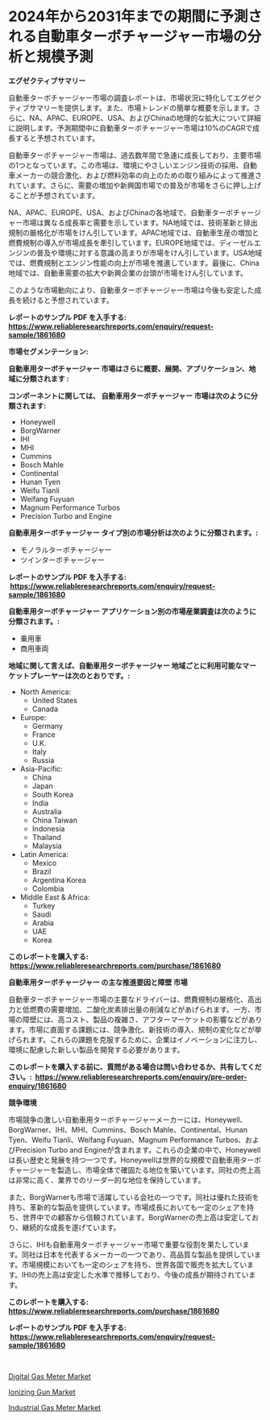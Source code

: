 <p><h1>2024年から2031年までの期間に予測される自動車ターボチャージャー市場の分析と規模予測</h1></p><p><strong>エグゼクティブサマリー</strong></p>
<p><p>自動車ターボチャージャー市場の調査レポートは、市場状況に特化してエグゼクティブサマリーを提供します。また、市場トレンドの簡単な概要を示します。さらに、NA、APAC、EUROPE、USA、およびChinaの地理的な拡大について詳細に説明します。予測期間中に自動車ターボチャージャー市場は10%のCAGRで成長すると予想されています。</p><p>自動車ターボチャージャー市場は、過去数年間で急速に成長しており、主要市場の1つとなっています。この市場は、環境にやさしいエンジン技術の採用、自動車メーカーの競合激化、および燃料効率の向上のための取り組みによって推進されています。さらに、需要の増加や新興国市場での普及が市場をさらに押し上げることが予想されています。</p><p>NA、APAC、EUROPE、USA、およびChinaの各地域で、自動車ターボチャージャー市場は異なる成長率と需要を示しています。NA地域では、技術革新と排出規制の厳格化が市場をけん引しています。APAC地域では、自動車生産の増加と燃費規制の導入が市場成長を牽引しています。EUROPE地域では、ディーゼルエンジンの普及や環境に対する意識の高まりが市場をけん引しています。USA地域では、燃費規制とエンジン性能の向上が市場を推進しています。最後に、China地域では、自動車需要の拡大や新興企業の台頭が市場をけん引しています。</p><p>このような市場動向により、自動車ターボチャージャー市場は今後も安定した成長を続けると予想されています。</p></p>
<p><strong>レポートのサンプル PDF を入手する: <a href="https://www.reliableresearchreports.com/enquiry/request-sample/1861680">https://www.reliableresearchreports.com/enquiry/request-sample/1861680</a></strong></p>
<p><strong>市場セグメンテーション:</strong></p>
<p><strong> 自動車用ターボチャージャー 市場はさらに概要、展開、アプリケーション、地域に分類されます :</strong></p>
<p><strong>コンポーネントに関しては、 自動車用ターボチャージャー 市場は次のように分類されます: &nbsp;</strong></p>
<p><ul><li>Honeywell</li><li>BorgWarner</li><li>IHI</li><li>MHI</li><li>Cummins</li><li>Bosch Mahle</li><li>Continental</li><li>Hunan Tyen</li><li>Weifu Tianli</li><li>Weifang Fuyuan</li><li>Magnum Performance Turbos</li><li>Precision Turbo and Engine</li></ul></p>
<p><strong> 自動車用ターボチャージャー タイプ別の市場分析は次のように分類されます。:</strong></p>
<p><ul><li>モノラルターボチャージャー</li><li>ツインターボチャージャー</li></ul></p>
<p><strong>レポートのサンプル PDF を入手する: &nbsp;<a href="https://www.reliableresearchreports.com/enquiry/request-sample/1861680">https://www.reliableresearchreports.com/enquiry/request-sample/1861680</a></strong></p>
<p><strong> 自動車用ターボチャージャー アプリケーション別の市場産業調査は次のように分類されます。:</strong></p>
<p><ul><li>乗用車</li><li>商用車両</li></ul></p>
<p><strong>地域に関して言えば、自動車用ターボチャージャー 地域ごとに利用可能なマーケットプレーヤーは次のとおりです。:</strong></p>
<p><ul>
    <li>
        North America:
        <ul>
            <li>United States</li>
            <li>Canada</li>
        </ul>
    </li>
    <li>
        Europe:
        <ul>
            <li>Germany</li>
            <li>France</li>
            <li>U.K.</li>
            <li>Italy</li>
            <li>Russia</li>
        </ul>
    </li>
    <li>
        Asia-Pacific:
        <ul>
            <li>China</li>
            <li>Japan</li>
            <li>South Korea</li>
            <li>India</li>
            <li>Australia</li>
            <li>China Taiwan</li>
            <li>Indonesia</li>
            <li>Thailand</li>
            <li>Malaysia</li>
        </ul>
    </li>
    <li>
        Latin America:
        <ul>
            <li>Mexico</li>
            <li>Brazil</li>
            <li>Argentina Korea</li>
            <li>Colombia</li>
        </ul>
    </li>
    <li>
        Middle East & Africa:
        <ul>
            <li>Turkey</li>
            <li>Saudi</li>
            <li>Arabia</li>
            <li>UAE</li>
            <li>Korea</li>
        </ul>
    </li>
    </ul></p>
<p><strong>このレポートを購入する: &nbsp;<a href="https://www.reliableresearchreports.com/purchase/1861680">https://www.reliableresearchreports.com/purchase/1861680</a></strong></p>
<p><strong>自動車用ターボチャージャー の主な推進要因と障壁 市場</strong></p>
<p><p>自動車ターボチャージャー市場の主要なドライバーは、燃費規制の厳格化、高出力と低燃費の需要増加、二酸化炭素排出量の削減などがあげられます。一方、市場の障壁には、高コスト、製品の複雑さ、アフターマーケットの影響などがあります。市場に直面する課題には、競争激化、新技術の導入、規制の変化などが挙げられます。これらの課題を克服するために、企業はイノベーションに注力し、環境に配慮した新しい製品を開発する必要があります。</p></p>
<p><strong>このレポートを購入する前に、質問がある場合は問い合わせるか、共有してください。:&nbsp; <a href="https://www.reliableresearchreports.com/enquiry/pre-order-enquiry/1861680">https://www.reliableresearchreports.com/enquiry/pre-order-enquiry/1861680</a></strong></p>
<p><strong>競争環境</strong></p>
<p><p>市場競争の激しい自動車用ターボチャージャーメーカーには、Honeywell、BorgWarner、IHI、MHI、Cummins、Bosch Mahle、Continental、Hunan Tyen、Weifu Tianli、Weifang Fuyuan、Magnum Performance Turbos、およびPrecision Turbo and Engineが含まれます。これらの企業の中で、Honeywellは長い歴史と発展を持つ一つです。Honeywellは世界的な規模で自動車用ターボチャージャーを製造し、市場全体で確固たる地位を築いています。同社の売上高は非常に高く、業界でのリーダー的な地位を保持しています。</p><p>また、BorgWarnerも市場で活躍している会社の一つです。同社は優れた技術を持ち、革新的な製品を提供しています。市場成長においても一定のシェアを持ち、世界中での顧客から信頼されています。BorgWarnerの売上高は安定しており、継続的な成長を遂げています。</p><p>さらに、IHIも自動車用ターボチャージャー市場で重要な役割を果たしています。同社は日本を代表するメーカーの一つであり、高品質な製品を提供しています。市場規模においても一定のシェアを持ち、世界各国で販売を拡大しています。IHIの売上高は安定した水準で推移しており、今後の成長が期待されています。</p></p>
<p><strong>このレポートを購入する: &nbsp; <a href="https://www.reliableresearchreports.com/purchase/1861680">https://www.reliableresearchreports.com/purchase/1861680</a></strong></p>
<p><strong>レポートのサンプル PDF を入手する: &nbsp;<a href="https://www.reliableresearchreports.com/enquiry/request-sample/1861680">https://www.reliableresearchreports.com/enquiry/request-sample/1861680</a></strong><strong></strong></p>
<p>&nbsp;</p>
<p><p><a href="https://view.publitas.com/reportprime-1/digital-gas-meter-market-size-growth-outlook-from-2023-to-2030-projecting-at-markets-trends-analysis-by-application-regional-outlook-and-revenue/">Digital Gas Meter Market</a></p><p><a href="https://view.publitas.com/reportprime-1/ionizing-gun-market-insights-market-players-and-forecast-till-2030/">Ionizing Gun Market</a></p><p><a href="https://view.publitas.com/reportprime-1/industrial-gas-meter-market-research-report-reveals-the-latest-trends-and-opportunities-of-this-market-for-period-from-2023-2030/">Industrial Gas Meter Market</a></p></p>